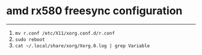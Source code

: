 # amd rx580 freesync configuration
------
1. `mv r.conf /etc/X11/xorg.conf.d/r.conf`
2. `sudo reboot`
3. `cat ~/.local/share/xorg/Xorg.0.log | grep Variable`
